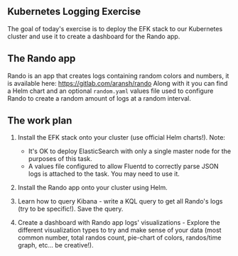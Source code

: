 Kubernetes Logging Exercise
---------------------------
The goal of today's exercise is to deploy the EFK stack to our Kubernetes cluster and use it to create a dashboard for the Rando app.

The Rando app
-------------
Rando is an app that creates logs containing random colors and numbers, it is available here: https://gitlab.com/aransh/rando
Along with it you can find a Helm chart and an optional `random.yaml` values file used to configure Rando to create a random amount of logs at a random interval.

The work plan
-------------
1. Install the EFK stack onto your cluster (use official Helm charts!).
   Note:
   - It's OK to deploy ElasticSearch with only a single master node for the purposes of this task.
   - A values file configured to allow Fluentd to correctly parse JSON logs is attached to the task. You may need to use it.

2. Install the Rando app onto your cluster using Helm.

3. Learn how to query Kibana - write a KQL query to get all Rando's logs (try to be specific!). Save the query.

4. Create a dashboard with Rando app logs' visualizations - Explore the different visualization types to try and make sense of your data (most common number, total randos count, pie-chart of colors, randos/time graph, etc... be creative!).